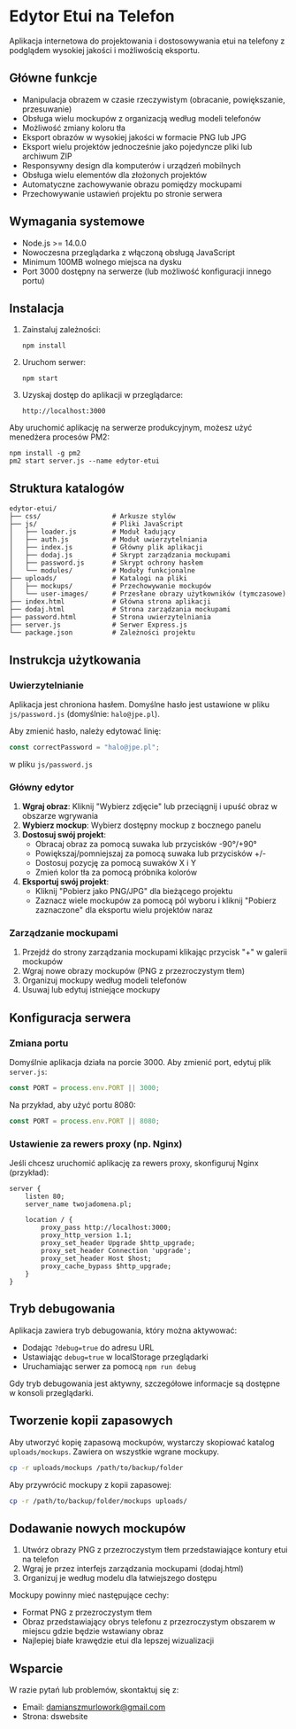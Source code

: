 # Edytor Etui na Telefon

Aplikacja internetowa do projektowania i dostosowywania etui na telefony z podglądem wysokiej jakości i możliwością eksportu.

## Główne funkcje

- Manipulacja obrazem w czasie rzeczywistym (obracanie, powiększanie, przesuwanie)
- Obsługa wielu mockupów z organizacją według modeli telefonów
- Możliwość zmiany koloru tła
- Eksport obrazów w wysokiej jakości w formacie PNG lub JPG
- Eksport wielu projektów jednocześnie jako pojedyncze pliki lub archiwum ZIP
- Responsywny design dla komputerów i urządzeń mobilnych
- Obsługa wielu elementów dla złożonych projektów
- Automatyczne zachowywanie obrazu pomiędzy mockupami
- Przechowywanie ustawień projektu po stronie serwera

## Wymagania systemowe

- Node.js >= 14.0.0
- Nowoczesna przeglądarka z włączoną obsługą JavaScript
- Minimum 100MB wolnego miejsca na dysku
- Port 3000 dostępny na serwerze (lub możliwość konfiguracji innego portu)

## Instalacja

1. Zainstaluj zależności:
   ```
   npm install
   ```

2. Uruchom serwer:
   ```
   npm start
   ```

3. Uzyskaj dostęp do aplikacji w przeglądarce:
   ```
   http://localhost:3000
   ```

Aby uruchomić aplikację na serwerze produkcyjnym, możesz użyć menedżera procesów PM2:
```
npm install -g pm2
pm2 start server.js --name edytor-etui
```

## Struktura katalogów

```
edytor-etui/
├── css/                  # Arkusze stylów
├── js/                   # Pliki JavaScript
│   ├── loader.js         # Moduł ładujący
│   ├── auth.js           # Moduł uwierzytelniania
│   ├── index.js          # Główny plik aplikacji
│   ├── dodaj.js          # Skrypt zarządzania mockupami
│   ├── password.js       # Skrypt ochrony hasłem
│   └── modules/          # Moduły funkcjonalne
├── uploads/              # Katalogi na pliki
│   ├── mockups/          # Przechowywanie mockupów
│   └── user-images/      # Przesłane obrazy użytkowników (tymczasowe)
├── index.html            # Główna strona aplikacji
├── dodaj.html            # Strona zarządzania mockupami
├── password.html         # Strona uwierzytelniania
├── server.js             # Serwer Express.js
└── package.json          # Zależności projektu
```

## Instrukcja użytkowania

### Uwierzytelnianie

Aplikacja jest chroniona hasłem. Domyślne hasło jest ustawione w pliku `js/password.js` (domyślnie: `halo@jpe.pl`).

Aby zmienić hasło, należy edytować linię:
```javascript
const correctPassword = "halo@jpe.pl";
```
w pliku `js/password.js`

### Główny edytor

1. **Wgraj obraz**: Kliknij "Wybierz zdjęcie" lub przeciągnij i upuść obraz w obszarze wgrywania
2. **Wybierz mockup**: Wybierz dostępny mockup z bocznego panelu
3. **Dostosuj swój projekt**:
   - Obracaj obraz za pomocą suwaka lub przycisków -90°/+90°
   - Powiększaj/pomniejszaj za pomocą suwaka lub przycisków +/-
   - Dostosuj pozycję za pomocą suwaków X i Y
   - Zmień kolor tła za pomocą próbnika kolorów
4. **Eksportuj swój projekt**:
   - Kliknij "Pobierz jako PNG/JPG" dla bieżącego projektu
   - Zaznacz wiele mockupów za pomocą pól wyboru i kliknij "Pobierz zaznaczone" dla eksportu wielu projektów naraz

### Zarządzanie mockupami

1. Przejdź do strony zarządzania mockupami klikając przycisk "+" w galerii mockupów
2. Wgraj nowe obrazy mockupów (PNG z przezroczystym tłem)
3. Organizuj mockupy według modeli telefonów
4. Usuwaj lub edytuj istniejące mockupy

## Konfiguracja serwera

### Zmiana portu

Domyślnie aplikacja działa na porcie 3000. Aby zmienić port, edytuj plik `server.js`:
```javascript
const PORT = process.env.PORT || 3000;
```
Na przykład, aby użyć portu 8080:
```javascript
const PORT = process.env.PORT || 8080;
```

### Ustawienie za rewers proxy (np. Nginx)

Jeśli chcesz uruchomić aplikację za rewers proxy, skonfiguruj Nginx (przykład):
```
server {
    listen 80;
    server_name twojadomena.pl;

    location / {
        proxy_pass http://localhost:3000;
        proxy_http_version 1.1;
        proxy_set_header Upgrade $http_upgrade;
        proxy_set_header Connection 'upgrade';
        proxy_set_header Host $host;
        proxy_cache_bypass $http_upgrade;
    }
}
```

## Tryb debugowania

Aplikacja zawiera tryb debugowania, który można aktywować:
- Dodając `?debug=true` do adresu URL
- Ustawiając `debug=true` w localStorage przeglądarki
- Uruchamiając serwer za pomocą `npm run debug`

Gdy tryb debugowania jest aktywny, szczegółowe informacje są dostępne w konsoli przeglądarki.

## Tworzenie kopii zapasowych

Aby utworzyć kopię zapasową mockupów, wystarczy skopiować katalog `uploads/mockups`. Zawiera on wszystkie wgrane mockupy.

```bash
cp -r uploads/mockups /path/to/backup/folder
```

Aby przywrócić mockupy z kopii zapasowej:
```bash
cp -r /path/to/backup/folder/mockups uploads/
```

## Dodawanie nowych mockupów

1. Utwórz obrazy PNG z przezroczystym tłem przedstawiające kontury etui na telefon
2. Wgraj je przez interfejs zarządzania mockupami (dodaj.html)
3. Organizuj je według modelu dla łatwiejszego dostępu

Mockupy powinny mieć następujące cechy:
- Format PNG z przezroczystym tłem
- Obraz przedstawiający obrys telefonu z przezroczystym obszarem w miejscu gdzie będzie wstawiany obraz
- Najlepiej białe krawędzie etui dla lepszej wizualizacji

## Wsparcie

W razie pytań lub problemów, skontaktuj się z:
- Email: damianszmurlowork@gmail.com
- Strona: dswebsite
